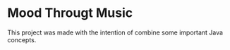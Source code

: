 # Mood Througt Music

This project was made with the intention of combine some important Java concepts.
